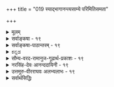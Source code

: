 +++
title = "019 स्याद्भागानन्त्यसाम्ये परिमितिसमता"

+++
<details><summary>मूलम्</summary>

स्याद्भागानन्त्यसाम्ये परिमितिसमता सर्षपक्ष्माभृतोश्चेन्मैवं भागेष्वनन्तेष्वपि समधिकता स्थौल्यहेतुर्गिरेः स्यात् ।  
व्यक्त्यानन्त्येऽपि जात्योः परतदितरता पक्षमासाद्यनन्तं श्रौतोपादानसौक्ष्म्यं न भवदभिमतं तत्प्रथिम्नश्श्रुतत्वात् ॥ १९ ॥
</details>

<details><summary>सर्वाङ्कषा - १९</summary>

[[1]]

अवय-वपरम्परायाः विश्रान्तिर् आवश्यकीत्य् अंशम् अपि निराकरोति -  
स्याद् भागेत्यादिना ।  
प्रथमपादेन पूर्वपक्षम् अनुवदति ।  

> अवयवपरम्परायाः क्वचिद् विश्रान्त्य्-अनुपगमे,  
**सर्षप-क्ष्माभृतोः** = सर्षपस्य पर्वतस्य च  
**भागानन्त्य-साम्ये** = अवयवानन्त्यस्य समानत्वे प्राप्ते परिमितिसमता - परिमाणसाम्यं स्यात् ।  

अयमाशयः-  
एकः पटः महान् भवति, अपर अल्पो भवति । तत् कुतः ? इति प्रश्ने, यस्य पटस्य कारणभूताः तन्तवः अल्पाः स पटः अल्पः, यस्य तु तन्तवो बहवः, स तु पटः महान् भवतीत्येव उत्तरं वक्तव्यम् । अवयवेयत्ताया अभावे इदं कथं वक्तुं शक्यम् ?  



[[42]]

एवं परिमाणतारतम्ये अवयवतारतम्यस्यैव प्रयोजकत्वे सिद्धे,  
यदि अवयव-परम्परायाः कुत्रापि विश्रान्तिर् न स्यात्,  
तदा सर्षपे मेर्वादिपर्वते वा अवयवतारतम्यस्य दुर्निरूपत्वे, तत्प्रयुक्तावयवितारतम्यस्यासंभवात् मेरुसर्षपयोरपि साम्यमेव स्यादिति । तदेतन्निराकरोति – मैवमिति ।  
कुत इत्यत्राह - भागेष्वित्यादि । **भागेषु** = अवयवेषु **अनन्तेष्वपि** = संख्यातुमशक्येष्वपि **गिरेः** = मेर्वादिपर्वतस्य **समधिकता** =सामान्यरूपेण ज्ञायमानम् अवयवाधिक्यम् एव **स्थौल्य-हेतुः** = सर्षपापेक्षया स्थौल्यकारणं स्यात् । 

> गणयितुम् अशक्यत्वेऽपि  
न्यूनाधिक्यभावः कथं ज्ञातुं शक्य 

इत्यत्र दृष्टान्तः - व्यक्तयानन्त्येऽपीत्यादि । **व्यक्तीनाम्** =पृथिवीत्वाश्रय-घटत्वाश्रय-व्यक्तीनाम् **आनन्त्येऽपि** = असंख्यत्वेऽपि जात्योः पृथिवीत्वघटत्वयोः **परतदितरता** = परत्वापरत्वे सर्वविदिते । पृथिवीत्वं परा जातिः, घटत्वं अपरा जातिरिति सर्वसंमतम् । तत्र पृथिवीत्वाश्रयाणां घटत्वाश्रयाणां च त्रैकालिकानां व्यक्तीनां गणनं न हि कस्यचिच्छक्यम् । अथापि पृथिवीत्वं परम्, घटत्वमपरमिति सर्वे यथा जानन्ति, तथैव मेरुसर्षपयोरपि तारतम्यं सर्वे ज्ञास्यन्ति । 

एवं **पक्षमासादि** = पक्षमाससंवत्सरादिकम् **अनन्तम्** = संख्यातुमशक्यम् ।  
अथापि तारतम्यं सर्वविदितम् ।  

अतः अवयवधाराया विश्रान्त्यभावेऽपि  
न कापि हानिः । 

ननु ! पृथिवीत्वघटत्वादिजातीनां परापरभावः न व्यक्तिसंख्याप्रयुक्तः, किन्तु शब्देनैव प्रतीयमानव्याप्यव्यापकभावप्रयुक्तः । पृथिवीपदं हि घटपटकुड्यादिसाधारणम् । घटपदं हि न तथा, किन्तु घटमात्रपरम्। एवमर्थयोर्व्याप्यव्यापकभावदर्शनादेव जात्योः परत्वापरत्वनिर्णय इति दृष्टान्तो विषमः। किञ्च - मेरुसर्षपादिषु अनुभवसिद्धं तारतम्यं नाङ्गीक्रियत इति न । किन्तु तत्तारतम्यं किंकृतमिति कारणं पृच्छ्यते । अवयवधारायाः क्वचित् विश्रान्त्यभावे, अवयवेषु आधिक्यं न्यूनत्वं वा न हि निरूपयितुं शक्यमिति चेत्; अत्रोक्तं समाधानमनुपदमेव विश्रमस्त्वस्तु दृष्टे इति । अतीन्द्रियाणामनुमानात् साधनं न संभवतीत्येवाचार्याशयः । 

> ननु 'सर्वगतं सुसूक्ष्मम्' 'अणोरणीयान्' इत्यादिना अतिसूक्ष्मं श्रुतिसिद्धं कथं निराक्रियत 

इत्यत्राह - श्रौतेत्यादि । 

**श्रौतम्** = श्रुतिप्रसिद्धं यत् **उपादानसौक्ष्म्यम्** = जगदुपादानभूतस्य परस्य ब्रह्मणः सौक्ष्म्यम्,  
तत् **न भवदभिमतम्** = न भवत्-संमत-परमाणु-परिमाणात्मकम्,  
किन्तु अत्यन्तदुर्ज्ञेयत्वरूपम्। कुतः ? इत्यत्र हेतुः - **तत्प्रथिम्नः** = तस्य परब्रह्मणः महत्त्वस्य **श्रुतत्वात्** = तत्रैव श्रुतौ 'महतो महीयान्', 'विभुं सर्वगतम्' इति श्रवणात् । अतः परमाणुसद्भावे प्रमाणाभावात् परमाणुकारणतावादः न साधीयान् ॥ 

इदमत्रावधेयम् - पृथिवीत्वघटत्वयोः परापरजातित्वं तु व्यक्तीनामानन्त्येन प्रातिस्विकतया ग्रहीतुमशक्यत्वेऽपि, पदार्थविभागवेलायामेव, 'पृथिवी' व्यापकं वस्तु, 'घटः' तदपेक्षया व्याप्यं वस्त्विति ज्ञायते स्वतः । अतः पृथिवीत्वं **व्यापकम्** = अधिकदेशवृत्ति, घटत्वं **व्याप्यम्** = पृथिवीत्वापेक्षया न्यूनदेशवृत्ति इति ज्ञायत एव । एवं पक्षमासादिव्यवहारे, मासस्य पक्षद्वयात्मकत्वज्ञानस्य सर्वेषां सत्त्वात्, पक्षत्वं व्याप्यम्, मासत्वं तु तदपेक्षया व्यापकमित्यपि स्वतो ज्ञायत एव । कथं ज्ञायते ? कालस्यातीन्द्रियत्वादिति चेत्, लोक एव प्रष्टव्यः । व्याप्यव्यापकभावस्तु शब्दानां शक्तिग्रहणेनैव ज्ञायते । अवसरे विचारयाम इममर्थम् । एवञ्च प्रकृतेऽपि व्याप्यव्यापकभावो लोकत एवावसीयते । मेरुसर्षपयोरपि तथैव अल्पत्वमहत्वे लोकत एवा- 

[[43]]



1.  

[उपादानोपादेययोर्भेदनिरासः ] 

कार्योपादानभेदे न कथमधिकता गौरवादेः स्वकार्यंम् 

नान्यत्वं नामसंख्याव्यवहृतिधिषणाकारकालादिभेदैः । 

वसीयेताम् - इति चेत्, लोकतः कथमवसीयेत इत्येव पृच्छामः । प्रत्यक्षमेव नियामकमिति चेत्, तथा प्रत्यक्षं कथमुपपादनीयमित्येव प्रश्नः । घटयोर्द्वयोस्तारतम्ये दृष्टे हि, 'कथमिदं तारतम्यम्' इति प्रश्ने, अल्पावयवजन्यत्वम्, महावयवजन्यत्वमेव किल सर्वैः कारणमुच्यते । तद्वत् मेरोः अधिकावयवजन्यत्वम्, सर्षपस्य तु न्यूनावयवजन्यत्वञ्च महत्त्वाल्पत्वयोः कारणं वक्तव्यम् । यावच्चावयवधारायाः कुत्रचिन्न विश्रान्तिः तावत्कथं वा इदमुपपादयितुं शक्यम् ? अतोऽत्र नानुभवोपर्याक्षेपः, अनुभवकारणे विज्ञान एवं प्रश्न इति मन्तव्यम् । आचार्यैस्तु अनुभवमात्रमादाय दूषणं प्रदर्शितं शिष्य श्रद्धावर्धनायेति मन्तव्यम् ॥ १९ ॥
</details>


<details><summary>सर्वाङ्कषा-पाठान्तरम् - १९</summary>

अवयवपरम्परायाः विश्रान्तिरावश्यकीत्यंशमपि निराकरोति – स्याद्भागेत्यादिना । प्रथमपादेन पूर्वपक्षमनुवदति । अवयवपरम्परायाः क्कचिद्विश्रान्त्यनुपगमे, सर्षपक्ष्माभृतोः = सर्षपस्य पर्वतस्य च भागानन्त्यसाम्ये = अवयवानन्त्यस्य समानत्वे प्राप्ते परिमितिसमता = परिमाणसाम्यं स्यात्‌ । अयमाशयः - एकः पटः महान्‌ भवति, अपरश्च अल्पो भवति । तत्‌ कृतः? इति प्रश्ने, यस्य पटस्य कारणभूताः तन्तवः अल्पाः स पटः अल्पः, यस्य तु तन्तवो बहवः, स तु एटः महान्‌ भवतीत्येव उत्तरं वक्तव्यम्‌ । अवयवेयत्ताया अभावे इदं कथं वक्तं शक्यम्‌? एवं परिमाणतारतम्ये अवयवतारतम्यस्यैव प्रयोजकत्वे सिद्धे, यदि अवयवपरम्परायाः कुत्रापि विश्रान्तिर्न स्यात्‌, तदा सर्षपे मेर्वादिपर्वते वा अवयवतारतम्यस्य दुर्निरूपत्वे, तत्प्रयुक्तावयवितारतम्यस्यासंभवात्‌ मेरुसर्षपयोरपि साम्यमेव स्यादिति । तदेतन्निराकरोति - मैवमिति । कुत इत्यत्राह – भागेष्वित्यादि । भागेषु = अवयवेषु अनन्तेष्वपि = संख्यातुमशक्येष्वपि गिरेः = मेर्वादिपर्वतस्य समधिकता = सामान्यरूपेण ज्ञायमानमवयवाधिक्यमेव स्थौल्यहेतुः = सर्षपापेक्षया स्थौल्यकारणं स्यात्‌ । गणयितुमशक्यत्वेऽपि न्यूनाधिक्यभावः कथं ज्ञातुं शक्य इत्यत्र दृष्टान्तः - व्यक्त्यानन्त्येऽपीत्यादि । व्यक्तीनाम्‌ = पृथिवीत्वाश्रयघटत्वाश्रयव्यक्तीनाम्‌ आनन्येऽपि = असंख्यत्वेऽपि जात्योः = पृथिवीत्वघटत्वयोः परतदितरता = परत्वापरत्वे सर्वविदिते । पृथिवीत्वं परा जातिः, घटत्वं अपरा जातिरिति सर्वसंमतम्‌ । तत्र पृथिवीत्वाश्रयाणां घटत्वाश्रयाणां च त्रैकालिकानां व्यक्तीनां गणनं न हि कस्यचिच्छक्यम्‌ । अथापि पृथिवीत्वं परम्‌, घटत्वमपरमिति सर्वे यथा जानन्ति, तथैव मेरुसर्षपयोरपि तारतम्यं सर्वे ज्ञास्यन्ति । एवं पक्षमासादि = पक्षमाससंवत्सरादिकम्‌ अनन्तम्‌ = संख्यातुमशक्यम्‌ । अथापि तारतम्यं सर्वविदितम्‌ । अतः अवयवधाराया विश्रान्त्यभावेऽपि न कापि हानिः । ननु! पृथिवीत्वघटत्वादिजातीनां परापरभावः न व्यक्तिसंख्याप्रयुक्तः, किन्तु शब्देनैव प्रतीयमानव्याप्यव्यापकभावप्रयुक्तः । पृथिवीपदं हि घटपटकुड्यादिसाधारणम्‌ । घटपदं हि न तथा, किन्तु घटमात्रपरम्‌ । एवमर्थयोर्व्याप्यव्यापकभावदर्शनादेव जात्योः परत्वापरत्वनिर्णय इति दृष्टान्तो विषमः । किञ्च - मेरुसर्षपादिषु अनुभवसिद्धं तारतम्यं नाङ्गीक्रियत इति न । किन्तु तत्तारतम्यं किंकृतमिति कारणं पृच्छ्यते । अवयवधारायाः क्कचित्‌ विश्रान्त्यभावे, अवयवेषु आधिक्यं न्यूनत्वं वा न हि निरूपयितुं शक्यमिति चेत्‌; अत्रोक्तं समाधानमनुपदमेव विश्रमस्त्वस्तु दृष्टे इति । अतीन्द्रियाणामनुमानात्‌ साधनं न संभवतीत्येवाचार्याशयः । ननु 'सर्वगतं सुसूक्ष्मम्‌' 'अणोरणीयान्‌' इत्यादिना अतिसूक्ष्मं श्रुतिसिद्धं कथं निराक्रियत इत्यत्राह - श्रौतेत्यादि । श्रौतम्‌ = श्रुतिप्रसिद्धं यत्‌ उपादानसौक्ष्म्यम्‌ = जगदुपादानभूतस्य परस्य ब्रह्मणः सौक्ष्म्यम्‌, तत्‌ न भवदभिमतम्‌ = न भवत्संमतपरमाणुपरिमाणात्मकम्‌, किन्तु अत्यन्तदुर्ज्ञे यत्वरूपम्‌ । कुतः? इत्यत्र हेतुः – तत्प्रथिम्नः = तस्य परब्रह्मणः महत्त्वस्य श्रुतत्वात्‌ = तत्रैव श्रुतौ 'महतो महीयान्‌' 'विभुं सर्वगतम्‌' इति श्रवणात्‌ । अतः परमाणुसद्भावे प्रमाणाभावात्‌ परमाणुकारणतावादः न साधीयान्‌ ॥   
इदमत्रावधेयम्‌ - पृथिवीत्वघटत्वयोः परापरजातित्वं तु व्यक्तीनामानन्त्येन प्रातिस्विकतया ग्रहीतुमशक्यत्वेऽपि, पदार्थविभागवेलायामेव, 'पृथिवी' व्यापकं वस्तु, 'घटः' तदपेक्षया व्याप्यं वस्त्विति ज्ञायते स्वतः । अतः पृथिवीत्वं व्यापकम्‌ = अधिकदेशवृत्ति, घटत्वं व्याप्यम्‌ = पृथिवीत्वपेक्षया न्यूनदेशवृत्ति इति ज्ञायत एव । एवं पक्षमासादिव्यवहरे, मासस्य पक्षद्वयात्मकत्वज्ञानस्य सर्वेषां सत्त्वात्‌, पक्षत्वं व्याप्यम्‌, मासत्वं तु तदपेक्षया व्यापकमित्यपि स्वतो ज्ञायत एव । कथं ज्ञायते? कालस्यातीन्द्रियत्वादिति चेत्‌, लोक एव प्रष्टव्यः । व्याप्यव्यापकभावस्तु शब्दानां शक्तिग्रहणेनैव ज्ञायते । अवसरे विचारयाम इममर्थम्‌ । एवञ्च प्रकृतेऽपि व्याप्यव्यापकभावो लोकत एवावसीयते । मेरुसर्षपयोरपि तथैव अल्पत्वमहत्वे लोकत एवावसीयेताम्‌ - इति चेत्‌, लोकतः कथमवसीयेत इत्येव पृच्छामः । प्रत्यक्षमेव नियामकमिति चेत्‌, तथा प्रत्यक्षं कथमुपपादनीयमित्येव प्रश्नः । घटयोर्द्वयोस्तारतम्ये दृष्टे हि, 'कथमिदं तारतम्यम्‌' इति प्रश्ने, अल्पावयवजन्यत्वम्‌, महावयवजन्यत्वमेव किल सर्वैः कारणमुच्यते । तद्वत्‌ मेरोः अधिकावयवजन्यत्वम्‌, सर्षपस्य तु न्यूनावयवजन्यत्वञ्च महत्त्वाल्पत्वयोः कारणं वक्तव्यम्‌ । यावच्चावयवधारायाः कुत्रचिन्न विश्रान्तिः, तावत्कथं वा इदमुपपादयितुं शक्यम्‌? अतोऽत्र नानुभवोपर्याक्षिपः, अनुभवकारणे विज्ञान एव प्रश्न इति मन्तव्यम्‌ । आचार्यैस्तु अनुभवमात्रमादाय दूषणं प्रदर्शितं शिष्यश्रद्धावर्धनायेति मन्तव्यम्‌ ॥ १९ ॥
</details>


<details><summary>ಕನ್ನಡ</summary>

परमाणु कल्पनॆयन्नु ऒप्पले बेकु. इल्लदिद्दरॆ परिमाणतारतम्मवन्नु प्रतिपादिसलु साध्यविल्ल ऎम्ब वैशेषिकर वादवन्नु निराकरिसुत्तारॆ 

24 


अवयवगळु ऎरडरल्लू ऎणिसलारदष्टु इरुवुदु समानवागिरुवाग सासिवॆ मत्तु पर्वतद परिमाणदल्लि साम्य बरबेकागुत्तदॆ. 

सासिवॆगिन्तलू पर्वत दॊड्डदागिरलु कारणवेनु ? ऎन्दु प्रश्नि सिदरॆ सासिवॆयल्लिरुव अणुगळिगिन्तलू पर्वतदल्लि हॆच्चु अणुगळिरुवुदे कारण ऎन्दु हेळबेकागुत्तदॆ. अवयव परम्परॆगॆ ऒन्दु निलुगडॆ इद्दागले इदु साध्य. इल्लदिद्दरॆ ' इदरल्लि अवयवगळु कडिमॆ, इदरल्लि हॆच्चु' ऎन्दु हेगॆ हेळलु साध्य ? 

चेत् मैनं हीगॆन्दरॆ ; इदु सरियल्ल. भागेषु अनन्तेष्टपि समधिकता गिरेः सौल्य हेतुः स्यात् अवयवगळु ऎणिसलसाध्य वागिद्दरू पर्वतद महत्त्वक्कॆ कारण आदर अवयवगळु हॆच्चागिरु विकॆये आगुवुदु. 

S 

नम्मिन्द ऎणिसलसाध्यवादरू 'दॊड्डदु, चिक्कदु ' ऎम्ब व्यवहारक्कॆ दृष्टान्त व्यक्तानन्त्येsपि जाः परतदितरता अनं पक्ष मासादि आया जातिगळिगॆ आधारवाद व्यक्तिगळु अनन्तवागिद्दरू ऎरडु जातिगळ पैकि ऒन्दु परजाति मत्तॊन्दु अपरजाति ऎम्ब विभाग सर्व सम्मतवागिदॆ. हागॆये ऎणिसलागदष्टु क्षणगळु कूडि ऒन्दु पक्ष, ऎरडु पक्षकूडि ऒन्दु मास इत्यादि व्यवहारगळू सर्वसम्मत. 

घटत्व जाति घटगळल्लि मात्र विरुत्तदॆ. पृथिवीत्वजाति घट पट मुन्ताद अनेक कडॆगळल्लिरुत्तदॆ. आद्दरिन्द घटत्व अपर व्याप्यजाति, पृथिवीत्व परव्यापकजाति, प्रपञ्चदल्लिरुव घटगळॆल्लवन्नू यारू नोडुवुदिल्ल. आदरू घटत्वक्किन्त पृथिवीत्व व्यापकजाति ऎन्दु ऎल्लरिगू गॊत्तिरुत्तदॆ. पक्षक्किन्तलू मास दॊड्डदु. पक्षदल्लि ऎष्टु क्षणगळिवॆ ऎन्दु यारिगू हेळलु साध्यविल्लदिद्दरू हदिनैदु दिनात्मकवादद्दु अदु ऎम्बुदु ऎल्लरिगू तिळिद विषय. इदरन्तॆ सासिवॆ मत्तु पर्वत ऎरडर अवयवगळु 


25 


असङ्ख्यातवागिद्दरू परिमाणतारतम्य प्रत्यक्षदृष्टवागिरुवुदरिन्दलू, प्रत्यक्षसिद्धवाद तणुकदल्ले अवुगळ अवयव परम्परॆय निलुगडॆयन्नु 

ऒप्पुवुदरिन्दलू तारतम्य बरलु तडॆयिल्ल. 

तथिमृश्रुतत्वात् शृतोपादानसौं न भवदभिमतं- * अणोरणीयान् ' ऎन्दु श्रुतियल्ले जगत्तिगॆ कारणवाद वस्तुवन्नु अणुगिन्तलू परम अणु ऎन्दु हेळिरुवुदु, निनगॆ सम्मतवाद परमाणुवन्नु कुरितद्दल्ल. * महतो महीयान्' ऎन्दु आ कारणवन्नु अष्टे दॊड्डदॆन्दु अल्ले हेळिरुवुदरिन्द, “अणियान् ' ऎन्दरॆ परमसूक्ष्म, यारिन्दलू सुलभवागि अरियलु साध्यविल्ल ऎन्दर्थ. आद्दरिन्द वैशेषिकर अतीन्द्रिय परमाणु कल्पनॆयू, आ परमाणुगळे जगत्तिगॆ उपादान कारण ऎम्ब वादवू समञ्जसवल्ल । १९ । 

</details>


<details><summary>सौम्य-वरद-रामानुज-गूढार्थ-प्रकाशः - १९</summary>

स्यादिति । पूर्वोक्तसावयवत्वापादनविषयशङ्क्या सङ्गतिरित्याह नन्विति । एतच्चोत्तरमिति । अवयवन्यूनाधिकभावेनैव परिमाणतारतम्यमित्युत्तरमित्यर्थः । अनन्तभागाभ्युपगन्तारः साङ्ख्याः । अत एव एतच्छ्लोव्याख्यावसाने वक्ष्यति – “अस्पर्शाण्वंशसङ्गत्वात्'' इत्यादि । तत्प्रसञ्जकानामिति । असाकमिति शेषः । त्रसरेण्वारम्भकाङ्गीकारे तस्याप्यारम्भकपरम्परा स्यादिति प्रसञ्जनात् 'अण्वंशानामनन्तत्व’ इति साङ्ख्यसिद्धान्तिनं च चोदयति - अण्वंशानामिति । अण्वंशानन्त्याङ्गीकारे तत्प्रदेशावधेरभावात् युवयोर्मते दूरदेशस्थचन्द्रादिविषयग्रहणार्थं गच्छतां चश्रुःश्रोत्रवृत्तीनां कदापि नदतिक्रमो न स्यादिति शङ्काभिप्रायः । चक्षुश्श्रोत्रवृत्तीनां गमनं ''प्राप्यग्राही''ति श्लोके वक्ष्यति । अण्वंशानन्त्येऽपि प्रदेशावधेः सम्भवात् अत्यन्तवेगातिशयेन शीघ्रं तदतिक्रमः सम्भवतीत्यभिप्रायेण परिहरति कि न स्यादिति । बहुपु स्थलेषु दृष्टत्वादस्यार्थस्यासम्भावितत्वशंका नास्तीति द्योतयितुमाह निदर्शनान्तराणीति । ''अणोरणीयान्, सर्वगतं सुसूक्ष्मं, सं बाहुभ्यां नमति'' इत्यादीनां परमाणुपरात्वाभ्युपगमवादेनाह शास्त्रतश्चेति । स्वमतमाह - शास्त्रैकविषयत्व इति । पृथिवीजलादिपांसुशीकरादिरूपाणां परमाणूनां कालादिवशेन अस्मदादीन्द्रियगोचराणामितिहासपुराणादिशास्त्रैकसिद्धत्वेऽपीत्यर्थः । नित्यस्पर्शादीति । आदिशब्देन नित्यरूपपरिमाणादिकमप्रत्यक्षत्वं च गृह्यते । विकृतित्वत इति । परमाणूनां भूतकार्यत्वादित्यर्थः । सांख्यमतमाह अस्पर्शेति ॥ १९ ॥
</details>


<details><summary>नरसिंह-देवः आनन्ददायिनी - १९</summary>

मुखान्तरेणानवस्थापरिहारेण निरवयवपरमाणुसाधनमाशङ्क्य परिहरतीत्याह - नन्वेवमिति । आक्षेपसङ्गतिर्बोध्या ।  
एतच्चोत्तरमिति । अधिकावयवारब्धत्वं न्यूनावयवारब्धत्वं च परिमाणतार- तम्यप्रयोजकमित्युत्तरमित्यर्थः । अनवस्थया अनन्तभागाभ्युपगन्त्रॄणां तत्प्रसञ्जकानां क्वचिदवयवारब्धत्वमनभ्युपेत्य नित्यपरमाणुवादिनां नैयायिकानां च समानमित्याह - अनन्तभागेति । प्रकारान्तरेण परमाणुसाधनमाशङ्क्य निराकरोति - अण्वंशानामिति । तदतिक्रमः - अण्वतिक्रमः । न स्यादिति - अनन्तावयवत्वेन परमाणोरपि गगनादिवदनन्तत्वादतिक्रमणं न स्यादित्यर्थः । घटादीनामतिक्रमो न स्यादित्येतत्कैमुत्यन्यायसिद्धमिति द्रष्टव्यं । परिहरति - किं न स्यादिति । स्यादेवेति भावः । तत्र हेतुः - वेगातिशयेति । तत्र दृष्टान्तमाह - द्युमणेरिति । सर्पन् - गच्छन् । उदयाद्रिशिखामणेः - उदयं गतस्य । पश्चिमाद्रिशिखण्डकः - पश्चिमाद्रिशिखरगतः ।  
मासापेक्षयेति - एकैकस्य मासस्य पक्षद्वयात्मकत्वादिति भावः । मूले 'व्यक्त्यानन्त्येऽपि जात्योः परतदितरता पक्षमासाद्यनन्तम्' इत्यनन्तरं तथाऽपि न्यूनाधिकभावो दृष्ट इति शेषः । सर्वगत-शब्देनेति - विभुशब्देनापीत्यर्थः । असाविति - सर्वगतशब्द इत्यर्थः । एकस्येति -अजामेकामित्यादिनेत्यर्थः । वस्तुतस्तु नेदं वाक्यं प्रकृतिपरं; येन परमाणुसिद्धिमाशङ्केतेत्याह - सर्वव्यापीति । उक्तं चेति -  
सामान्यतस्तु दृष्टात् अतीन्द्रियाणां प्रसिद्धिरनुमानात् ।   
इत्यादिना प्रकृत्यादिसिद्धिमुक्त्वा तेषामनुपलब्धिबाधात्सिद्धिर्न स्यादित्याशङ्क्य अनुपलब्धिमात्रं न बाधकं; अपि तु योग्यानुपलब्धिः; प्रकृते सा नास्ति । कुतः? -  
सौक्ष्म्यात्तदनुपलब्धिः नाभावात् कार्यतस्तदुपलब्धेः ।   
इति महत्स्वपीन्द्रियाग्राह्यत्वमात्रेण सूक्ष्मपदं प्रयुक्तमित्यर्थः । ननु देवताविग्रहादिप्रमणनिर्णयार्थम् -  
जालसूर्यमरीचिस्थं सूक्ष्मं यत्परिदृश्यते ।  
तस्याष्टमो वा षष्ठो वा भागोऽणुः परिकीर्तितः ।  
इति । तथा स्वर्णस्तेयादिनिर्णयार्थं स्सृतावपि -  
जालसूर्यमरीच्यां यद्भाति सूक्ष्मं त्रुटेः परम् ।  
भागोऽष्टमस्तृतीयो वा परमाणुरितीरितः ॥  
इत्यादिना शिल्पशास्त्रधर्मशास्त्रेषूक्तेः कथं निराकरणम्? इति शङ्कते - नन्विति । अतत्परत्वादिति - परमाणुविषयतात्पर्याभावादित्यर्थः । तात्पर्याभावमेवोपपादयति - मानोन्मानादिति । तत्रेति । इदमुपलक्षणं - त्रसरेणुतस्सूक्ष्मभागपरिकल्पना च स्यादिति द्रष्टव्यम् । तदिदमाह - भवतु मा वा भूदिति - तावतैव माननिर्णयसम्भवादिति भावः । परमाणौ शास्त्रप्रमाणकथनं विवक्षितमित्याह - शास्त्रतश्चेति । यथाकथञ्चित्परमाणुसिद्धिरेवालमित्यत्राह - शास्त्रैकविषयत्व इति । परमाणोर्नित्यस्पर्शरूपरसगन्धवत्त्वं च तदङ्गीकृतं न सिध्यतीत्यर्थः । हेतुमाह - भूतानामिति । अणूनां भूतविकृतित्वादित्यर्थः । यद्वा भूतानां परमाणुविकृतित्वाद्विकृतिवत्परमाणुरप्यनित्यरूपादिमानित्यर्थ इत्याहुः । इतरे तु स्पर्शादीनां भूतविकारत्वात्प्रकृतिभूतपरमाणौ स्पर्शादयो न स्युरित्यर्थ इति वदन्ति । किञ्चाणूनां निरवयवत्वमपि न सिध्यतीत्याह - अस्पर्शेति । कतिचित् - केचन । अस्पर्शाण्वं - शसङ्घत्वात् अतः प्रकृतेः सकाशात् ।  
एकैकाण्वंशस्य पृथक्करणेऽपि तस्मिन्नंशेऽपि भागानन्त्यं प्रचक्षते तस्याप्यनन्तावयवत्वं वदन्तीत्यर्थः । तथाच क्वचिदपि पर्यवसानाभावान्निरवयवपरमाणुसिद्धिर्न स्यादिति भावः । साङ्ख्यास्तु प्रकृतिर्निरंशैव परिणामवशाद्विभक्ता सत्यनन्तांशा चेति वदन्ति । तदयुक्तं; सांशत्व-निरंशत्वविभागानां व्याहतत्वादित्याह - निरंशा प्रकृतिरिति । तैरेव साङ्ख्यैरत्यन्तभिन्नसत्वरजस्तमसां सङ्घातः प्रकृतिरित्युक्तं; तदपि दूषयति - अत्यन्तेति । यथांऽशं विश्वसृष्टौ चेति । सत्वांशस्सत्वरूपं कार्यं सृजति रजोंऽशो रजोरूपं तमोंऽशस्तमोरूपं चेत्यर्थः । न स्यादिति । क्वचिदपि कार्ये त्रिगुणता - सत्वादिरूपता न स्यादित्यर्थः । ननु त्रयाणामेकैकस्मिन्नेव कार्ये शुक्लकृष्णादितन्तूनामिव जनकत्वमस्त्विति चेत् मैवं; तैः प्रत्येकं तत्तदंशजनकत्वोक्तेः । किंच तथा - सत्यत्यन्तभेदाङ्गीकारो व्यर्थः । त्रयाणामेकात्मत्वस्य लाधवेनाभ्युपगन्तुं युक्तत्वात् ॥ १९ ॥  
इति त्रिगुणपरीक्षायां परमाणुकारणतावादभङ्गः ।
</details>



<details><summary>उत्तमूरु-वीरराघवः अलभ्यलाभः - १९</summary>

परिमाणतारातम्यं क्वचिद्विश्रान्तं तारतम्यत्वादित्यनुमानं विपक्षेबाघकरहितम्, तथा त्रसरेण्ववयवः कार्यद्रव्यारभ्यः अवयवत्वादित्यनुमानं परमाणौ विश्रमवारकमिति यदुक्तम्, तत्र तार्किकैः बाधकोपन्यासः इति, अवयवानन्त्ये मेरसर्षपयोः साम्यप्रसंग इति । तं तर्कः दूषयति स्यादित्यादिना । यत्नानन्त्यं तत्र साम्यमित्ययं व्याप्यव्यापकभावो नेत्याह मैवमिति । अधिकानन्त्यं यस्य तस्याधिकपरिमाणत्वम्, तदभावे तदभाव इत्याशयः । जात्योः द्रव्यत्वपृथिवीत्वाद्योः । परतदितरता - द्रव्यत्वे परजातिता, पृथिवीत्वे अपरजातिता । जातेः परत्वं नाम अधिकव्यक्तिवृत्तित्वम्, व्यापकत्वम् । तन्मते द्रव्यगुणकर्मवर्तिनी सत्ता सर्वपरजातिः । घटत्वपरत्वादिः सर्वापरजातिः । द्रव्यत्वपृथिवीत्वादिः परापरजातिः । अपरजातेर्विशेषः इति परजातेः सामान्यमिति च व्यवहारो वैशेषिके । पञ्चमपदार्थो विशेषस्त्वन्य एकैकवृत्तिः । श्रौतेति । सूक्ष्मात् स्थूलोत्पत्तिः इत्यस्य अणुभ्योऽवयवेभ्यो महाकार्योत्पत्तिरित्यर्थकत्वात् तार्किकमतमेव श्रुतीष्टमिति न । तत्रोपादानस्य सूक्ष्मत्वं भवदभिमताणुपरिमाणरूपं न भवति । तत्प्रथिम्नः, उपादाने महत्त्वस्य श्रुतत्वादित्यर्थः । एकस्मादव्यक्तात् युगपदनेकब्रह्माण्डोत्पत्तिः विकृताविकृतभागस्थितिः उत्तरोत्तरकार्यापेक्षया पूर्वपूर्वकार्यस्य समष्टौ परिमाणाधिक्यं कार्याविरणेन कारणस्थितिरित्यादिकं प्रमाणसिद्धम् । कथं तदव्यक्तस्याणुत्वमिति भावः । पूर्वोक्तेति । उपक्रमप्राबल्यादपि महत्त्वमेवेति भावः । सर्वव्यापीति । श्रुतिवाक्यमिदमचेतनोपादानविषयकमिति कृत्वैतावत् उक्तम्; वस्तुतोऽस्य परमात्मविषयकतायाः अदृश्यत्वादिगुणकाधिकरणे स्थापितत्वात् न परमाणुपरिमाणप्रसक्तिरिति भावः । ननु तत एव सुसूक्ष्मपदं शोभनानि सूक्ष्माणि परमाणूनि यस्य परमात्मनो विशेषणभूतानीत्यर्थकं परमाणुस्थापकं स्यादित्यत्राह सूक्ष्मशब्दश्चेति । प्रकृतिसाधकश्रुतिविरोधात् बहुव्रीहौ गौरवाच्च न तथेति भावः । षष्ठो वेति वाकारः तृतीयो वेत्येतद्दर्शकः । वचने तस्यापि दृष्टेः । 'शिल्पिशास्त्रे देवताविग्रहादिप्रमाणनिर्णयार्थम्, ''जालसूर्यमरीचिस्थं सूक्ष्मं यत् परिदृश्यते । तस्याष्टमो वा षष्ठो वा भागोऽणुः परिकीर्तितः” इति । धर्मशास्त्रं स्वर्णस्तेयादिनिर्णयार्थम्, ''जालसूर्यमरीच्यां यद् भाति सूक्ष्मं त्रुटेः परम् । भागोऽष्टमस्तृतीयो वा परमाणुरितीरितः” इति' इति आ. दा. । स्मृतिः त्रसरेण्वादिपरिमितसुवर्णदानेऽपि फलविशेषनिर्देशार्थेति अ. सा. चिन्तामणिः । त्रसरेणुमात्रस्य स्तेयेऽपि दानादौ च पापाधिक्यपुण्याधिक्यवर्णनाय तद्भागकल्पनेति भावः । परमाणावतत्परत्वादिति । तादृशपरमाणौ तात्पर्याभावादित्यर्थः । अन्यथा तृतीयषष्ठाष्टामेति मिथो विरोधादिति भावः । भवतु मा वेति । यदेतत् दृश्यते इत्यस्य सर्वजनदृश्यार्थकत्वे अतिसूक्ष्मसोपकरणनेत्रदृश्यवास्तवतदंशसद्भावपरं तत् वचनम् । तादृशनेत्रदृश्यमानत्वस्यैव दृश्यत इत्येतदर्थत्वे अविमज्यौपाधिकांशपरम् । तत्र यदा तद्रजः प्राच्यां स्थितम् आग्नेय्यादि - ऐशान्यन्तदिग्वर्त्यणुसप्तकमिलितम्, तदा तत्तदवच्छिन्न - तदनवच्छिनभागसंख्या अष्टत्वरूपेति अष्टम इत्युक्तम् । चतसृषु दिक्षु ऊर्ध्वञ्च मेलने तथैव भागषट्कमिति षष्ठ इति । त्र्यणुकव्यवहारमनुसृत्य एकस्याणुद्वयमेलनकल्पने तथैव भागत्रिकमेकस्मिन्निति च तृतीय इति । सर्वमिदम्, प्रत्यक्षे महत्त्वस्य हेतुत्वात् कथमणोः प्रत्यक्षमिति शंकायां, 'महत्त्वमेवास्ति; अणुशब्दावाच्यत्वं तु औपाधिकांश एवेति प्रतिबोधयितुमिति भावः । शास्त्रस्य तत्परत्वेऽप्याह शास्त्रतश्चेति । अनुमानभंगादिति । समानविषयत्वे सिद्धसाधनात् अन्यविषयकत्वे च तेन त्वदुक्तिबाधादित्यर्थः । सांख्यस्येति । स्वतन्त्रप्रधानबाधः, परतन्त्रप्रधानसिद्धिश्चेति । अस्तु तर्हि अण्वंशसंघरूपप्रकृतिरेवास्मदिष्टा, तर्कोपन्यासः शास्त्रानधिकारिप्रीणनायेति तार्किकोत्थितौ बाधमेव दर्शयति शास्त्रेति । कतिचित् - सांख्यानुसारिण एव केचित् । भागानन्त्यमिति । अनेकपरमाणुमेलनेऽन्येकपरमाण्वधिकः प्रथिमा न भवतीति प्रागुक्तरीत्येति भावः । आत्मनि तु अहमिति एकत्वानवयवत्वग्रहणात् नैवमित्याशयः । निरंशत्वपक्षे चानन्तांशत्वं प्रकृतौ न सुवचमित्याह निरंशेति । सत्त्वादेः द्रव्यत्वमंशत्वञ्च सांख्येष्टमयुक्तमित्याह अत्यन्तेति ॥ १९ ॥
</details>


<details><summary>सर्वार्थसिद्धिः</summary>

नन्वेवं सर्वत्रावयवानन्त्यप्रसङ्गे सर्षपमहीधरादिपरिमाणवैचित्र्यं न स्यादिति शङ्कते - स्यादिति ॥ प्रसञ्जकस्याप्रयोजकत्वमित्य [त्वा] भिप्रायेण प्रतिवक्ति - मैवमिति । आनन्त्यसाम्येऽप्यवयवानां न्यूनाधिकभावेन परिमाणवैषम्योपपत्तिमाह - भागेष्विति । एतच्चोत्तरमनन्तभागाभ्युपगन्तॄणां तत्प्रसञ्जकानां च समानम् ।  
अण्वंशानामनन्तत्वे गन्तॄणां तदतिक्रमः । कदाऽपि न स्यात्किं न स्याद्वेगातिशयवैभवात् ॥  
द्युमणेरातपस्सर्पन्नुदयाद्रिशिखामणेः । तत्क्षणं किं न निर्भाति पश्चिमाद्रिशिखण्डकः ॥  
आनन्त्याविशेषे कथं न्यूनाधिकभाव इत्यत्राह - व्यक्तीति । सत्ताप्रभृतिघटत्वादिपर्यन्तानां सर्वासां जातीनां त्रैकालिकानन्तव्यक्तिवृत्तित्वमविशिष्टं, तथाऽपि न्यूनाधिकवृत्त्यैव परापरभावो युष्माभिः कल्पितः, तद्वदिहापि स्यादिति भावः । निदर्शनान्तराण्यप्याह - पक्षेति । अनन्ताः पक्षा मासाश्च, तथाऽपि मासापेक्षया द्वैगुण्यं पक्षाणामेष्टव्यम् । आदिशब्देन क्षणप्रभृति परार्धादिसंग्रहः । अन्यच्च, घटसमुदायाद्धटपटसमुदायोऽधिकः; हिमवद्दक्षिणदेशान्मेरुदक्षिणदेशः, एकात्मदुःखजातादनन्तात्मदुःखजातमित्यादि स्वयमूह्यम् । ”नित्यं विभुं सर्वगतं सुसूक्ष्मं तदव्ययं यद्भूतयोनिं परिपश्यन्ति धीराः” इति जगदुपादानं निरतिशयसूक्ष्मं श्रूयते ; अतोऽस्मदाद्यग्राह्यो दुस्त्यजः परमाणुरित्यत्राह - श्रौतेति । न हि सर्वन्यूनपरिमाणत्वं तत्सूक्ष्मत्वम्, पूर्वोक्तसर्वगतशव्देन श्रुत्यन्तरैश्च विरोधात् । न च जात्यभिप्रायोऽसौ ; एकस्य सर्वोपादानत्वोक्तेः, सर्वव्यापिस्वतस्सर्वज्ञजगत्कर्तृविषयत्वाच्च वाक्यस्य । सक्ष्मशब्दश्च न परिमाणविशेषनियतः । उक्तं च विभ्वीं प्रकृतिं महीयसश्च महदादीन् प्रकृत्य(क्रम्य) साङ्ख्यैः ”सौक्ष्म्यात् तदनुपलब्धिः” इति । ननु त्रसरेणोरष्टमः षष्ठो वा भागः परमाणुरिति सर्वानुमतैः शिल्पिनां शास्त्रैर्धर्मशास्त्रैस्तन्मूलश्रुत्या च परमाणुसिद्धिः स्यात् ॥ तन्न ; शिल्पादिशास्त्राणां परमाणावतत्परत्वात् ; मानोन्मानादिविशेषनिर्धारणं हि तत्र विधित्सितम् । ततो हेतुकोक्तानुवादमात्रमिह स्यात् । तत्र च त्रसरेणुतः किंचित् सूक्ष्मं भवतु, मा वा भूत् । दृष्टोपक्रमं विवक्षितसिद्धिरित्यत्राकूतम् । शास्त्रतश्च क्वचिदनन्यथासिद्धात् परमाणुसिद्धावपि तदनुमानभङ्गात्परस्य मानभङ्गः, यथा प्रकृत्याद्यनुमायिनस्साङ्ख्यस्य ।  
श्लो - शास्त्रैकविषयत्वे च परमाणोर्न सिध्यति । नित्यस्पर्शादियोगित्वं भूतानां विकृतित्वतः ॥  
अस्पर्शाण्वंशसंघत्वात्कतिचित्प्रकृतेरतः । एकैकाण्वंशभागेऽपि भागानन्त्यं प्रचक्षते ॥  
निरंशा प्रकृतिस्सैव परिणामविभागिनी । अनन्तांशात्मिका चेति व्याहतं साङ्ख्यभाषितम् ॥  
अत्यन्तभिन्नसत्त्वादिद्रव्यसंघात्प्रधानतः । यथांशं विश्वसृष्टौ च न स्यात्त्रिगुणता क्वचित् ॥१९॥   
इति परमाणुकारणतावादभङ्गः ॥
</details>
